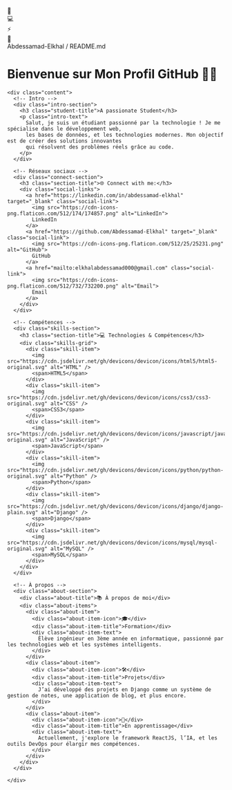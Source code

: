 <!DOCTYPE html>
<html lang="fr">
<head>
  <meta charset="UTF-8" />
  <meta name="viewport" content="width=device-width, initial-scale=1.0"/>
  <title>Mon Profil GitHub</title>
  <link rel="stylesheet" href="https://cdnjs.cloudflare.com/ajax/libs/font-awesome/6.5.0/css/all.min.css">
  <style>
    /* [insérer ici tout ton style CSS fourni précédemment] */
    /* Pour éviter la répétition, tu peux coller le style complet déjà fourni */
  </style>
</head>
<body>
  <div class="floating-elements">
    <div class="floating-element">🚀</div>
    <div class="floating-element">💻</div>
    <div class="floating-element">⚡</div>
    <div class="floating-element">🌟</div>
  </div>

  <div class="container">
    <div class="header">
      <div class="header-content">
        <div class="profile-subtitle">Abdessamad-Elkhal / README.md</div>
        <h1 class="profile-title">Bienvenue sur Mon Profil GitHub 👨‍💻</h1>
      </div>
    </div>

    <div class="content">
      <!-- Intro -->
      <div class="intro-section">
        <h3 class="student-title">A passionate Student</h3>
        <p class="intro-text">
          Salut, je suis un étudiant passionné par la technologie ! Je me spécialise dans le développement web, 
          les bases de données, et les technologies modernes. Mon objectif est de créer des solutions innovantes 
          qui résolvent des problèmes réels grâce au code.
        </p>
      </div>

      <!-- Réseaux sociaux -->
      <div class="connect-section">
        <h3 class="section-title">🌐 Connect with me:</h3>
        <div class="social-links">
          <a href="https://linkedin.com/in/abdessamad-elkhal" target="_blank" class="social-link">
            <img src="https://cdn-icons-png.flaticon.com/512/174/174857.png" alt="LinkedIn">
            LinkedIn
          </a>
          <a href="https://github.com/Abdessamad-Elkhal" target="_blank" class="social-link">
            <img src="https://cdn-icons-png.flaticon.com/512/25/25231.png" alt="GitHub">
            GitHub
          </a>
          <a href="mailto:elkhalabdessamad000@gmail.com" class="social-link">
            <img src="https://cdn-icons-png.flaticon.com/512/732/732200.png" alt="Email">
            Email
          </a>
        </div>
      </div>

      <!-- Compétences -->
      <div class="skills-section">
        <h3 class="section-title">💻 Technologies & Compétences</h3>
        <div class="skills-grid">
          <div class="skill-item">
            <img src="https://cdn.jsdelivr.net/gh/devicons/devicon/icons/html5/html5-original.svg" alt="HTML" />
            <span>HTML5</span>
          </div>
          <div class="skill-item">
            <img src="https://cdn.jsdelivr.net/gh/devicons/devicon/icons/css3/css3-original.svg" alt="CSS" />
            <span>CSS3</span>
          </div>
          <div class="skill-item">
            <img src="https://cdn.jsdelivr.net/gh/devicons/devicon/icons/javascript/javascript-original.svg" alt="JavaScript" />
            <span>JavaScript</span>
          </div>
          <div class="skill-item">
            <img src="https://cdn.jsdelivr.net/gh/devicons/devicon/icons/python/python-original.svg" alt="Python" />
            <span>Python</span>
          </div>
          <div class="skill-item">
            <img src="https://cdn.jsdelivr.net/gh/devicons/devicon/icons/django/django-plain.svg" alt="Django" />
            <span>Django</span>
          </div>
          <div class="skill-item">
            <img src="https://cdn.jsdelivr.net/gh/devicons/devicon/icons/mysql/mysql-original.svg" alt="MySQL" />
            <span>MySQL</span>
          </div>
        </div>
      </div>

      <!-- À propos -->
      <div class="about-section">
        <div class="about-title">📚 À propos de moi</div>
        <div class="about-items">
          <div class="about-item">
            <div class="about-item-icon">🎓</div>
            <div class="about-item-title">Formation</div>
            <div class="about-item-text">
              Élève ingénieur en 3ème année en informatique, passionné par les technologies web et les systèmes intelligents.
            </div>
          </div>
          <div class="about-item">
            <div class="about-item-icon">🛠️</div>
            <div class="about-item-title">Projets</div>
            <div class="about-item-text">
              J’ai développé des projets en Django comme un système de gestion de notes, une application de blog, et plus encore.
            </div>
          </div>
          <div class="about-item">
            <div class="about-item-icon">🌱</div>
            <div class="about-item-title">En apprentissage</div>
            <div class="about-item-text">
              Actuellement, j'explore le framework ReactJS, l’IA, et les outils DevOps pour élargir mes compétences.
            </div>
          </div>
        </div>
      </div>

    </div>
  </div>
</body>
</html>
